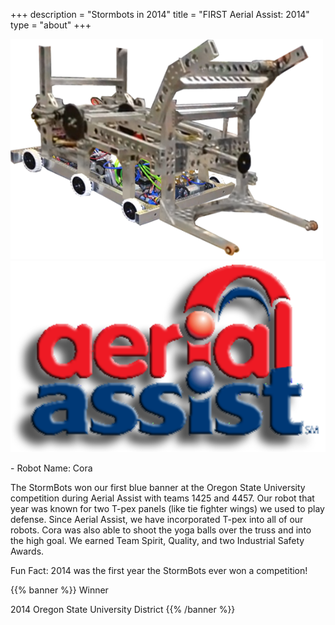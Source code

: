 +++
description = "Stormbots in 2014"
title = "FIRST Aerial Assist: 2014"
type = "about"
+++

<img style="text-align: right" src="/images/RobotsIcons/2014 Robot.png" width="500"/>
<img style="text-align: right" src="/images/games/firstaerial_assist.png" width="530"/>
<br />
<p>
- Robot Name: Cora

The StormBots won our first blue banner at the Oregon State University competition during Aerial Assist with teams 1425 and 4457. Our robot that year was known for two T-pex panels (like tie fighter wings) we used to play defense. Since Aerial Assist, we have incorporated T-pex into all of our robots. Cora was also able to shoot the yoga balls over the truss and into the high goal. We earned Team Spirit, Quality, and two Industrial Safety Awards.

Fun Fact: 2014 was the first year the StormBots ever won a competition!
</p>

{{% banner %}}
Winner

2014 Oregon State University District
{{% /banner %}}
